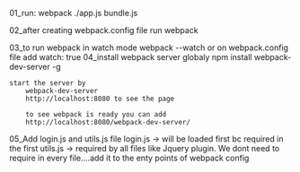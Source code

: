 01_run: webpack ./app.js bundle.js

02_after creating webpack.config file run webpack

03_to run webpack in watch mode
    webpack --watch
    or
    on webpack.config file add watch: true
04_install webpack server globaly 
    npm install webpack-dev-server -g

    start the server by 
        webpack-dev-server
        http://localhost:8080 to see the page

        to see webpack is ready you can add
        http://localhost:8080/webpack-dev-server/
05_Add login.js and utils.js file
    login.js  -> will be loaded first bc required in the first
     utils.js -> required by all files like Jquery plugin. We dont need to 
                 require in every file....add it to the enty points of webpack config